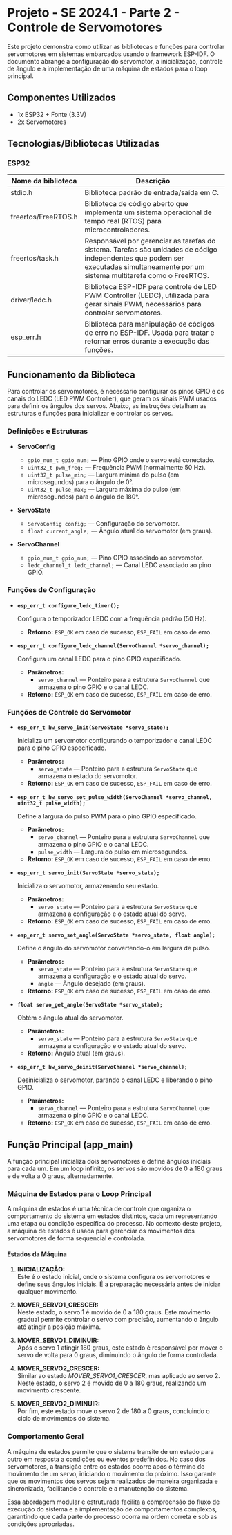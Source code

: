 # Projeto - SE 2024.1 - Parte 2 - Controle de Servomotores

Este projeto demonstra como utilizar as bibliotecas e funções para controlar servomotores em sistemas embarcados usando o framework ESP-IDF. O documento abrange a configuração do servomotor, a inicialização, controle de ângulo e a implementação de uma máquina de estados para o loop principal.

## Componentes Utilizados

- 1x ESP32 + Fonte (3.3V)
- 2x Servomotores

## Tecnologias/Bibliotecas Utilizadas

### ESP32

| Nome da biblioteca         | Descrição                                                                                                                                                                                                                 |
|----------------------------|---------------------------------------------------------------------------------------------------------------------------------------------------------------------------------------------------------------------------|
| stdio.h                    | Biblioteca padrão de entrada/saída em C.                                                                                                                                                                                  |
| freertos/FreeRTOS.h        | Biblioteca de código aberto que implementa um sistema operacional de tempo real (RTOS) para microcontroladores.                                                                                                           |
| freertos/task.h            | Responsável por gerenciar as tarefas do sistema. Tarefas são unidades de código independentes que podem ser executadas simultaneamente por um sistema multitarefa como o FreeRTOS.                                        |
| driver/ledc.h              | Biblioteca ESP-IDF para controle de LED PWM Controller (LEDC), utilizada para gerar sinais PWM, necessários para controlar servomotores.                                                                                  |
| esp_err.h                  | Biblioteca para manipulação de códigos de erro no ESP-IDF. Usada para tratar e retornar erros durante a execução das funções.                                                                                             |

## Funcionamento da Biblioteca

Para controlar os servomotores, é necessário configurar os pinos GPIO e os canais do LEDC (LED PWM Controller), que geram os sinais PWM usados para definir os ângulos dos servos. Abaixo, as instruções detalham as estruturas e funções para inicializar e controlar os servos.

### Definições e Estruturas

- **ServoConfig**
  - `gpio_num_t gpio_num;` — Pino GPIO onde o servo está conectado.
  - `uint32_t pwm_freq;` — Frequência PWM (normalmente 50 Hz).
  - `uint32_t pulse_min;` — Largura mínima do pulso (em microsegundos) para o ângulo de 0°.
  - `uint32_t pulse_max;` — Largura máxima do pulso (em microsegundos) para o ângulo de 180°.

- **ServoState**
  - `ServoConfig config;` — Configuração do servomotor.
  - `float current_angle;` — Ângulo atual do servomotor (em graus).

- **ServoChannel**
  - `gpio_num_t gpio_num;` — Pino GPIO associado ao servomotor.
  - `ledc_channel_t ledc_channel;` — Canal LEDC associado ao pino GPIO.

### Funções de Configuração

- **`esp_err_t configure_ledc_timer();`**
  
  Configura o temporizador LEDC com a frequência padrão (50 Hz).
  
  - **Retorno:** `ESP_OK` em caso de sucesso, `ESP_FAIL` em caso de erro.

- **`esp_err_t configure_ledc_channel(ServoChannel *servo_channel);`**
  
  Configura um canal LEDC para o pino GPIO especificado.
  
  - **Parâmetros:**
    - `servo_channel` — Ponteiro para a estrutura `ServoChannel` que armazena o pino GPIO e o canal LEDC.
  - **Retorno:** `ESP_OK` em caso de sucesso, `ESP_FAIL` em caso de erro.

### Funções de Controle do Servomotor

- **`esp_err_t hw_servo_init(ServoState *servo_state);`**
  
  Inicializa um servomotor configurando o temporizador e canal LEDC para o pino GPIO especificado.
  
  - **Parâmetros:**
    - `servo_state` — Ponteiro para a estrutura `ServoState` que armazena o estado do servomotor.
  - **Retorno:** `ESP_OK` em caso de sucesso, `ESP_FAIL` em caso de erro.

- **`esp_err_t hw_servo_set_pulse_width(ServoChannel *servo_channel, uint32_t pulse_width);`**
  
  Define a largura do pulso PWM para o pino GPIO especificado.
  
  - **Parâmetros:**
    - `servo_channel` — Ponteiro para a estrutura `ServoChannel` que armazena o pino GPIO e o canal LEDC.
    - `pulse_width` — Largura do pulso em microsegundos.
  - **Retorno:** `ESP_OK` em caso de sucesso, `ESP_FAIL` em caso de erro.

- **`esp_err_t servo_init(ServoState *servo_state);`**
  
  Inicializa o servomotor, armazenando seu estado.
  
  - **Parâmetros:**
    - `servo_state` — Ponteiro para a estrutura `ServoState` que armazena a configuração e o estado atual do servo.
  - **Retorno:** `ESP_OK` em caso de sucesso, `ESP_FAIL` em caso de erro.

- **`esp_err_t servo_set_angle(ServoState *servo_state, float angle);`**
  
  Define o ângulo do servomotor convertendo-o em largura de pulso.
  
  - **Parâmetros:**
    - `servo_state` — Ponteiro para a estrutura `ServoState` que armazena a configuração e o estado atual do servo.
    - `angle` — Ângulo desejado (em graus).
  - **Retorno:** `ESP_OK` em caso de sucesso, `ESP_FAIL` em caso de erro.

- **`float servo_get_angle(ServoState *servo_state);`**
  
  Obtém o ângulo atual do servomotor.
  
  - **Parâmetros:**
    - `servo_state` — Ponteiro para a estrutura `ServoState` que armazena a configuração e o estado atual do servo.
  - **Retorno:** Ângulo atual (em graus).

- **`esp_err_t hw_servo_deinit(ServoChannel *servo_channel);`**
  
  Desinicializa o servomotor, parando o canal LEDC e liberando o pino GPIO.
  
  - **Parâmetros:**
    - `servo_channel` — Ponteiro para a estrutura `ServoChannel` que armazena o pino GPIO e o canal LEDC.
  - **Retorno:** `ESP_OK` em caso de sucesso, `ESP_FAIL` em caso de erro.

## Função Principal (app_main)

A função principal inicializa dois servomotores e define ângulos iniciais para cada um. Em um loop infinito, os servos são movidos de 0 a 180 graus e de volta a 0 graus, alternadamente.

### Máquina de Estados para o Loop Principal

A máquina de estados é uma técnica de controle que organiza o comportamento do sistema em estados distintos, cada um representando uma etapa ou condição específica do processo. No contexto deste projeto, a máquina de estados é usada para gerenciar os movimentos dos servomotores de forma sequencial e controlada.

#### Estados da Máquina

1. **INICIALIZAÇÃO:**  
   Este é o estado inicial, onde o sistema configura os servomotores e define seus ângulos iniciais. É a preparação necessária antes de iniciar qualquer movimento.

2. **MOVER_SERVO1_CRESCER:**  
   Neste estado, o servo 1 é movido de 0 a 180 graus. Este movimento gradual permite controlar o servo com precisão, aumentando o ângulo até atingir a posição máxima.

3. **MOVER_SERVO1_DIMINUIR:**  
   Após o servo 1 atingir 180 graus, este estado é responsável por mover o servo de volta para 0 graus, diminuindo o ângulo de forma controlada.

4. **MOVER_SERVO2_CRESCER:**  
   Similar ao estado *MOVER_SERVO1_CRESCER*, mas aplicado ao servo 2. Neste estado, o servo 2 é movido de 0 a 180 graus, realizando um movimento crescente.

5. **MOVER_SERVO2_DIMINUIR:**  
   Por fim, este estado move o servo 2 de 180 a 0 graus, concluindo o ciclo de movimentos do sistema.

### Comportamento Geral

A máquina de estados permite que o sistema transite de um estado para outro em resposta a condições ou eventos predefinidos. No caso dos servomotores, a transição entre os estados ocorre após o término do movimento de um servo, iniciando o movimento do próximo. Isso garante que os movimentos dos servos sejam realizados de maneira organizada e sincronizada, facilitando o controle e a manutenção do sistema.

Essa abordagem modular e estruturada facilita a compreensão do fluxo de execução do sistema e a implementação de comportamentos complexos, garantindo que cada parte do processo ocorra na ordem correta e sob as condições apropriadas.
